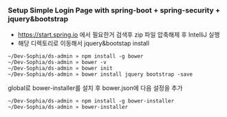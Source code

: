 ### Setup Simple Login Page with spring-boot + spring-security + jquery&bootstrap

- https://start.spring.io 에서 필요한거 검색후 zip 파일 압축해제 후 IntelliJ 실행 
- 해당 디렉토리로 이동해서 jquery&bootstap install
```
~/Dev-Sophia/ds-admin » npm install -g bower  
~/Dev-Sophia/ds-admin » bower -v
~/Dev-Sophia/ds-admin » bower init
~/Dev-Sophia/ds-admin » bower install jquery bootstrap -save
```
global로 bower-installer를 설치 후 bower.json에 다음 설정을 추가
```
~/Dev-Sophia/ds-admin » npm install -g bower-installer
~/Dev-Sophia/ds-admin » bower-installer 
```